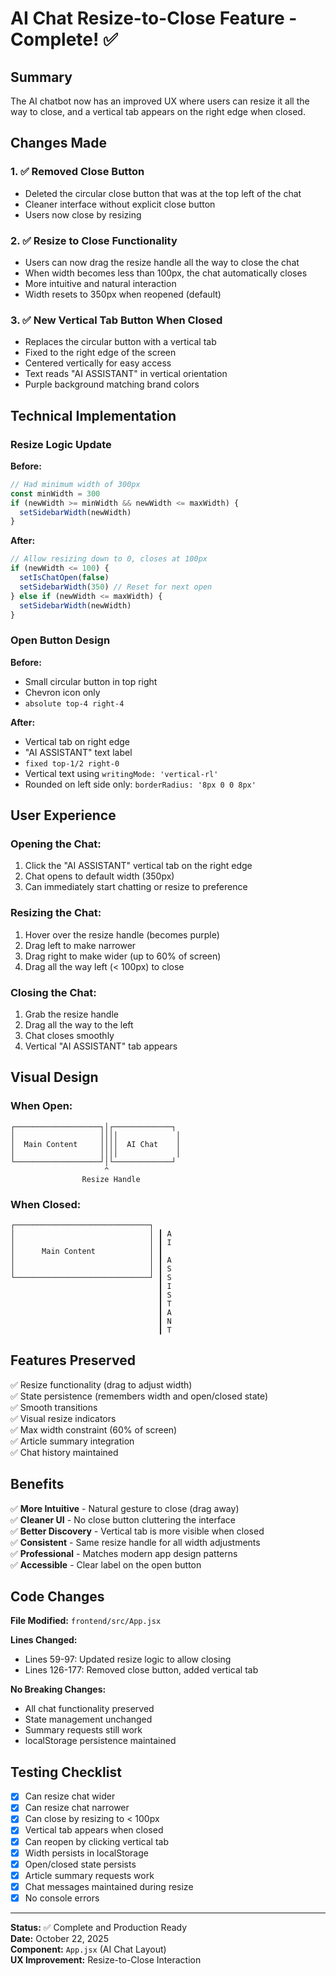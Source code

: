 # AI Chat Resize-to-Close Feature - Complete! ✅

## Summary

The AI chatbot now has an improved UX where users can resize it all the way to close, and a vertical tab appears on the right edge when closed.

## Changes Made

### 1. ✅ **Removed Close Button**
- Deleted the circular close button that was at the top left of the chat
- Cleaner interface without explicit close button
- Users now close by resizing

### 2. ✅ **Resize to Close Functionality**
- Users can now drag the resize handle all the way to close the chat
- When width becomes less than 100px, the chat automatically closes
- More intuitive and natural interaction
- Width resets to 350px when reopened (default)

### 3. ✅ **New Vertical Tab Button When Closed**
- Replaces the circular button with a vertical tab
- Fixed to the right edge of the screen
- Centered vertically for easy access
- Text reads "AI ASSISTANT" in vertical orientation
- Purple background matching brand colors

## Technical Implementation

### Resize Logic Update

**Before:**
```javascript
// Had minimum width of 300px
const minWidth = 300
if (newWidth >= minWidth && newWidth <= maxWidth) {
  setSidebarWidth(newWidth)
}
```

**After:**
```javascript
// Allow resizing down to 0, closes at 100px
if (newWidth <= 100) {
  setIsChatOpen(false)
  setSidebarWidth(350) // Reset for next open
} else if (newWidth <= maxWidth) {
  setSidebarWidth(newWidth)
}
```

### Open Button Design

**Before:**
- Small circular button in top right
- Chevron icon only
- `absolute top-4 right-4`

**After:**
- Vertical tab on right edge
- "AI ASSISTANT" text label
- `fixed top-1/2 right-0`
- Vertical text using `writingMode: 'vertical-rl'`
- Rounded on left side only: `borderRadius: '8px 0 0 8px'`

## User Experience

### Opening the Chat:
1. Click the "AI ASSISTANT" vertical tab on the right edge
2. Chat opens to default width (350px)
3. Can immediately start chatting or resize to preference

### Resizing the Chat:
1. Hover over the resize handle (becomes purple)
2. Drag left to make narrower
3. Drag right to make wider (up to 60% of screen)
4. Drag all the way left (< 100px) to close

### Closing the Chat:
1. Grab the resize handle
2. Drag all the way to the left
3. Chat closes smoothly
4. Vertical "AI ASSISTANT" tab appears

## Visual Design

### When Open:
```
┌───────────────────┐│┌─────────────┐
│                   ││││             │
│  Main Content     ││││  AI Chat    │
│                   ││││             │
└───────────────────┘│└─────────────┘
                     ^
                Resize Handle
```

### When Closed:
```
┌──────────────────────────────┐
│                              │ ┃ A
│                              │ ┃ I
│      Main Content            │ ┃
│                              │ ┃ A
│                              │ ┃ S
└──────────────────────────────┘ ┃ S
                                 ┃ I
                                 ┃ S
                                 ┃ T
                                 ┃ A
                                 ┃ N
                                 ┃ T
```

## Features Preserved

✅ Resize functionality (drag to adjust width)  
✅ State persistence (remembers width and open/closed state)  
✅ Smooth transitions  
✅ Visual resize indicators  
✅ Max width constraint (60% of screen)  
✅ Article summary integration  
✅ Chat history maintained  

## Benefits

✅ **More Intuitive** - Natural gesture to close (drag away)  
✅ **Cleaner UI** - No close button cluttering the interface  
✅ **Better Discovery** - Vertical tab is more visible when closed  
✅ **Consistent** - Same resize handle for all width adjustments  
✅ **Professional** - Matches modern app design patterns  
✅ **Accessible** - Clear label on the open button  

## Code Changes

**File Modified:** `frontend/src/App.jsx`

**Lines Changed:**
- Lines 59-97: Updated resize logic to allow closing
- Lines 126-177: Removed close button, added vertical tab

**No Breaking Changes:**
- All chat functionality preserved
- State management unchanged
- Summary requests still work
- localStorage persistence maintained

## Testing Checklist

- [x] Can resize chat wider
- [x] Can resize chat narrower
- [x] Can close by resizing to < 100px
- [x] Vertical tab appears when closed
- [x] Can reopen by clicking vertical tab
- [x] Width persists in localStorage
- [x] Open/closed state persists
- [x] Article summary requests work
- [x] Chat messages maintained during resize
- [x] No console errors

---

**Status:** ✅ Complete and Production Ready  
**Date:** October 22, 2025  
**Component:** `App.jsx` (AI Chat Layout)  
**UX Improvement:** Resize-to-Close Interaction


